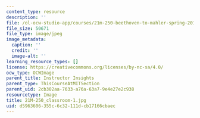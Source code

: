 ```yaml
---
content_type: resource
description: ''
file: /ol-ocw-studio-app/courses/21m-250-beethoven-to-mahler-spring-2014/d5963606355c6c32111dcb17166cbaec_21M-250_classroom-1.jpg
file_size: 50671
file_type: image/jpeg
image_metadata:
  caption: ''
  credit: ''
  image-alt: ''
learning_resource_types: []
license: https://creativecommons.org/licenses/by-nc-sa/4.0/
ocw_type: OCWImage
parent_title: Instructor Insights
parent_type: ThisCourseAtMITSection
parent_uid: 2cb302aa-7633-a76a-63a7-9e4e27e2c938
resourcetype: Image
title: 21M-250_classroom-1.jpg
uid: d5963606-355c-6c32-111d-cb17166cbaec
---
```

